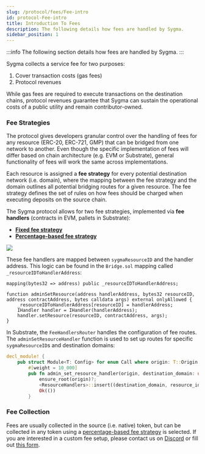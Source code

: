 ```yaml
---
slug: /protocol/fees/Fee-intro
id: protocol-Fee-intro
title: Introduction To Fees
description: The following details how fees are handled by Sygma.
sidebar_position: 1
---
```


:::info
The following section details how fees are handled by Sygma.
:::

Sygma collects a service fee for two purposes:

1. Cover transaction costs (gas fees) 
2. Protocol revenues

While gas fees are required to execute transactions on the destination chains, protocol revenues guarantee that Sygma can sustain the operational costs of a public utility and remain contributor-owned.

### Fee Strategies

The protocol gives developers granular control over the handling of fees for any resource (ERC-20, ERC-721, GMP) that can be bridged from one network to another. Even though the specific implementation of fees will differ based on chain architecture (e.g. EVM or Substrate), general functionality of fees will work the same across implementations. 

Each resource is assigned a **fee strategy** for every potential destination network (i.e. domain), where the mapping between the fee strategy and the domain outlines all potential bridging routes for a given resource. The fee strategy defines the set of rules on how fees should be charged when executing deposits on the source chain. 

The Sygma protocol allows for two fee strategies, implemented via **fee handlers** (contracts in EVM, pallets in Substrate):
- [**Fixed fee strategy**](02-Fixed-Fee.md)
- [**Percentage-based fee strategy**](04-Percentage-Based-Fee.md)

![](../../../static/assets/fee-router-general.png)

These fee handlers are mapped between `sygmaResourceID` and the handler address. This logic can be found in the `Bridge.sol` mapping called `_resourceIDToHandlerAddress`:

```solidity
mapping(bytes32 => address) public _resourceIDToHandlerAddress;

function adminSetResource(address handlerAddress, bytes32 resourceID, address contractAddress, bytes calldata args) external onlyAllowed {
    _resourceIDToHandlerAddress[resourceID] = handlerAddress;
    IHandler handler = IHandler(handlerAddress);
    handler.setResource(resourceID, contractAddress, args);
}
```

In Substrate, the `FeeHandlersRouter` handles the configuration of fee routes. The `adminSetResourceHandler` function is used to set up routes for specific `sygmaResourceID`s and destination domains:

```rs
decl_module! {
    pub struct Module<T: Config> for enum Call where origin: T::Origin {
        #[weight = 10_000]
        pub fn admin_set_resource_handler(origin, destination_domain: u32, resource_id: Vec<u8>, handler_id: u32) -> DispatchResult {
            ensure_root(origin)?;
            <ResourceHandlers>::insert((destination_domain, resource_id), handler_id);
            Ok(())
        }
```

### Fee Collection

Fees are usually collected in the source (i.e. native) token, but can be collected in any token using a [percentage-based fee strategy](04-Percentage-Based-Fee.md) is selected. If you are interested in a custom fee setup, please contact us on [Discord](https://discord.gg/Qdf6GyNB5J) or fill out [this form](https://share.hsforms.com/1K4-T_yaKSp6F06FGk4wsSgnmy2x).